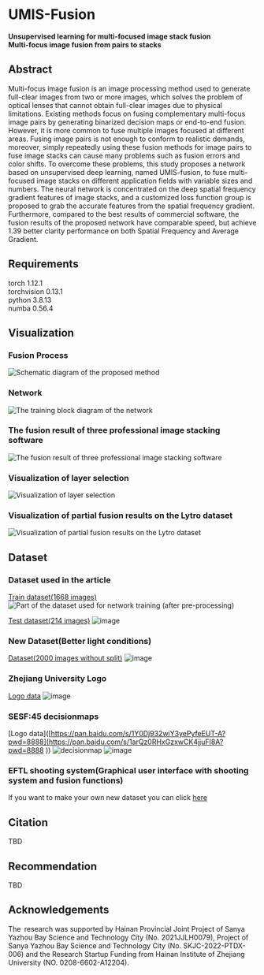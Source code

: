 # UMIS-Fusion
**Unsupervised learning for multi-focused image stack fusion**\
**Multi-focus image fusion from pairs to stacks**
## Abstract
Multi-focus image fusion is an image processing method used to generate full-clear images from two or more images, which solves the problem of optical lenses that cannot obtain full-clear images due to physical limitations. Existing methods focus on fusing complementary multi-focus image pairs by generating binarized decision maps or end-to-end fusion. However, it is more common to fuse multiple images focused at different areas. Fusing image pairs is not enough to conform to realistic demands, moreover, simply repeatedly using these fusion methods for image pairs to fuse image stacks can cause many problems such as fusion errors and color shifts. To overcome these problems, this study proposes a network based on unsupervised deep learning, named UMIS-fusion, to fuse multi-focused image stacks on different application fields with variable sizes and numbers. The neural network is concentrated on the deep spatial frequency gradient features of image stacks, and a customized loss function group is proposed to grab the accurate features from the spatial frequency gradient. Furthermore, compared to the best results of commercial software, the fusion results of the proposed network have comparable speed, but achieve 1.39 better clarity performance on both Spatial Frequency and Average Gradient.

## Requirements
torch 1.12.1\
torchvision 0.13.1\
python 3.8.13\
numba 0.56.4
## Visualization
### Fusion Process
![Schematic diagram of the proposed method](https://github.com/Xinzhe99/UMIS-Fusion/assets/113503163/60129bba-e83d-41b3-b72f-9e5aa6e563f5)
### Network
![The training block diagram of the network](https://github.com/Xinzhe99/UMIS-Fusion/assets/113503163/0cba1928-951d-4c90-9677-15313e86e4d0)
### The fusion result of three professional image stacking software
![The fusion result of three professional image stacking software](https://github.com/Xinzhe99/UMIS-Fusion/assets/113503163/966d4ad9-612b-4768-a860-f7096b79b101)
### Visualization of layer selection
![Visualization of layer selection](https://github.com/Xinzhe99/UMIS-Fusion/assets/113503163/6ce3a438-05b4-4aab-8179-5f9cf5afce1f)
### Visualization of partial fusion results on the Lytro dataset
![Visualization of partial fusion results on the Lytro dataset](https://github.com/Xinzhe99/UMIS-Fusion/assets/113503163/52c8d287-36f1-41c7-8ebb-63dedbd29456)

## Dataset
### Dataset used in the article
[Train dataset(1668 images)](https://pan.baidu.com/s/1QOToaNdLFY9kj_8YlqB_jw?pwd=8888)\
![Part of the dataset used for network training (after pre-processing)](https://github.com/Xinzhe99/UMIS-Fusion/assets/113503163/f1648315-5ad4-4af8-b2e9-6bc82e4de4fb)

[Test dataset(214 images)](https://pan.baidu.com/s/1agQvFWlkx-tNA_h_nZDKSA?pwd=8888)
![image](https://github.com/Xinzhe99/UMIS-Fusion/assets/113503163/a45b8085-0704-40f2-b044-062d7dc02d44)

### New Dataset(Better light conditions)
[Dataset(2000 images without split)](https://pan.baidu.com/s/1KdytgF-v43MdzROpdw7Lsw?pwd=8888)
![image](https://github.com/Xinzhe99/UMIS-Fusion/assets/113503163/64e7233e-d292-45de-bc98-669a7a07c0ff)

### Zhejiang University Logo
[Logo data](https://pan.baidu.com/s/1Y0Dj932wiY3yePyfeEUT-A?pwd=8888)
![image](https://github.com/Xinzhe99/UMIS-Fusion/assets/113503163/d8d1122f-e369-4407-8d5f-66547eac059c)

### SESF:45 decisionmaps
[Logo data]([https://pan.baidu.com/s/1Y0Dj932wiY3yePyfeEUT-A?pwd=8888](https://pan.baidu.com/s/1arQz0RHxGzxwCK4jjuFI8A?pwd=8888 ))
![decisionmap](https://github.com/Xinzhe99/UMIS-Fusion/assets/113503163/e8be20ee-f03b-474d-a627-a257988d3d30)
![image](https://github.com/Xinzhe99/UMIS-Fusion/assets/113503163/fcb2b5a6-e543-497f-ba1a-d727ef1cba98)

### EFTL shooting system(Graphical user interface with shooting system and fusion functions)
If you want to make your own new dataset you can click [here](https://github.com/Xinzhe99/EFTL-System)

## Citation
TBD
## Recommendation
TBD
## Acknowledgements
The research was supported by Hainan Provincial Joint Project of Sanya Yazhou Bay Science and Technology City (No. 2021JJLH0079), Project of Sanya Yazhou Bay Science and Technology City (No. SKJC-2022-PTDX-006) and the Research Startup Funding from Hainan Institute of Zhejiang University (NO. 0208-6602-A12204). 
